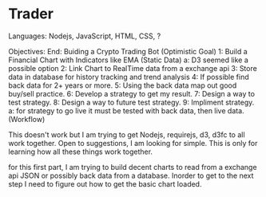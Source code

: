 ﻿# Trader

Languages: Nodejs, JavaScript, HTML, CSS, ?

Objectives:
End: Buiding a Crypto Trading Bot (Optimistic Goal)
1: Build a Financial Chart with Indicators like EMA (Static Data)
	a: D3 seemed like a possible option
2: Link Chart to RealTime data from a exchange api
3: Store data in database for history tracking and trend analysis
4: If possible find back data for 2+ years or more.
5: Using the back data map out good buy/sell practice.
6: Develop a strategy to get my result.
7: Design a way to test strategy.
8: Design a way to future test strategy.
9: Impliment strategy.
	a: for strategy to go live it must be tested with back data, then live data. (Workflow)

This doesn't work but I am trying to get Nodejs, requirejs, d3, d3fc to all work together.
Open to suggestions, I am looking for simple.  This is only for learning how all these things work together.

for this first part, I am trying to build decent charts to read from a exchange api JSON or possibly back data from a database.
Inorder to get to the next step I need to figure out how to get the basic chart loaded.